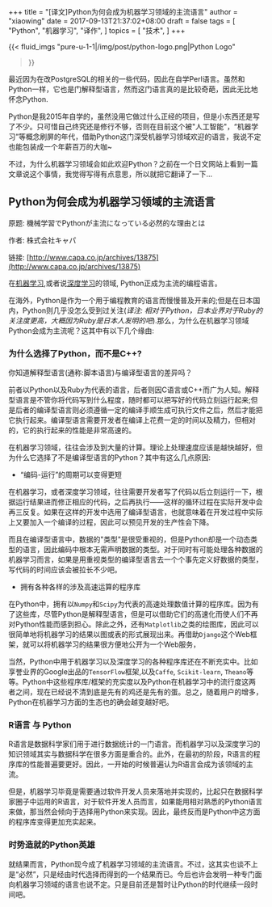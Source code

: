 +++
title = "[译文]Python为何会成为机器学习领域的主流语言"
author = "xiaowing"
date = 2017-09-13T21:37:02+08:00
draft = false
tags =  [
    "Python",
	"机器学习",
  "译作",
    ]
topics = [
    "技术",
]
+++

{{< fluid_imgs
  "pure-u-1-1|/img/post/python-logo.png|Python Logo"
>}}

最近因为在改PostgreSQL的相关的一些代码，因此在自学Perl语言。虽然和Python一样，它也是门解释型语言，然而这门语言真的是比较奇葩，因此无比地怀念Python.

Python是我2015年自学的，虽然没用它做过什么正经的项目，但是小东西还是写了不少。只可惜自己终究还是修行不够，否则在目前这个被"人工智能"，“机器学习”等概念刷屏的年代，借助Python这门深受机器学习领域欢迎的语言，我说不定也能包装成一个年薪百万的大咖~

不过，为什么机器学习领域会如此欢迎Python？之前在一个日文网站上看到一篇文章说这个事情，我觉得写得有点意思，所以就把它翻译了一下...

<!--more-->

## Python为何会成为机器学习领域的主流语言

原题: 機械学習でPythonが主流になっている必然的な理由とは

作者: 株式会社キャパ

链接: [http://www.capa.co.jp/archives/13875](http://www.capa.co.jp/archives/13875)

在[机器学习](https://zh.wikipedia.org/wiki/%E6%9C%BA%E5%99%A8%E5%AD%A6%E4%B9%A0),或者说[深度学习](https://zh.wikipedia.org/wiki/%E6%B7%B1%E5%BA%A6%E5%AD%A6%E4%B9%A0)的领域, Python正成为主流的编程语言。

在海外，Python是作为一个用于编程教育的语言而慢慢普及开来的;但是在日本国内，Python则几乎没怎么受到过关注(*译注: 相对于Python，日本业界对于Ruby的关注度更高，大概因为Ruby是日本人发明的吧*).那么，为什么在机器学习领域Python会成为主流呢？这其中有以下几个缘由:

### 为什么选择了Python，而不是C++?

你知道解释型语言(通称:脚本语言)与编译型语言的差异吗？

前者以Python以及Ruby为代表的语言，后者则因C语言或C++而广为人知。解释型语言是不管你将代码写到什么程度，随时都可以把写好的代码立刻运行起来;但是后者的编译型语言则必须遵循一定的编译手顺生成可执行文件之后，然后才能把它执行起来。编译型语言需要开发者在编译上花费一定的时间以及精力，但相对的，它的执行起来的性能是非常高速的。

在机器学习领域，往往会涉及到大量的计算。理论上处理速度应该是越快越好，但为什么它选择了不是编译型语言的Python？其中有这么几点原因:

* “编码-运行”的周期可以变得更短

在机器学习，或者深度学习领域，往往需要开发者写了代码以后立刻运行一下，根据运行结果进而修正相应的代码，之后再执行——这样的循环过程在实际开发中会再三反复。如果在这样的开发中选用了编译型语言，也就意味着在开发过程中实际上又要加入一个编译的过程，因此可以预见开发的生产性会下降。

而且在编译型语言中，数据的"类型"是很受重视的，但是Python却是一个动态类型的语言，因此编码中根本无需声明数据的类型。对于同时有可能处理各种数据的机器学习而言，如果是用重视类型的编译型语言去一个个事先定义好数据的类型，写代码的时间应该会被拉长不少吧。

* 拥有各种各样的涉及高速运算的程序库

在Python中，拥有以`Numpy`和`Scipy`为代表的高速处理数值计算的程序库。因为有了这些库，尽管Python是解释型语言，但是可以借助它们的高速化而使人们不再对Python性能而感到担心。除此之外，还有`Matplotlib`之类的绘图库，因此可以很简单地将机器学习的结果以图或表的形式展现出来。再借助`Django`这个Web框架，就可以将机器学习的结果很方便地公开为一个Web服务，

当然，Python中用于机器学习以及深度学习的各种程序库还在不断充实中。比如享誉业界的Google出品的`TensorFlow`框架,以及`Caffe`, `Scikit-learn`, `Theano`等等。Python中这些程序库/框架的充实度以及Python在机器学习中的流行度这两者之间，现在已经说不清到底是先有的鸡还是先有的蛋。总之，随着用户的增多，Python在机器学习方面的生态也的确会越变越好吧。

### R语言 与 Python

R语言是数据科学家们用于进行数据统计的一门语言。而机器学习以及深度学习的知识领域其实与数据科学在很多方面是重合的。此外，在最初的阶段，R语言的程序库的性能普遍要更好。因此，一开始的时候普遍认为R语言会成为该领域的主流。

但是，机器学习毕竟是需要通过软件开发人员来落地并实现的，比起只在数据科学家圈子中运用的R语言，对于软件开发人员而言，如果能用相对熟悉的Python语言来做，那当然会倾向于选择用Python来实现。因此，最终反而是Python中这方面的程序库变得更加充实起来。

### 时势造就的Python英雄

就结果而言，Python现今成了机器学习领域的主流语言。不过，这其实也谈不上是“必然”，只是经由时代选择而得到的一个结果而已。今后也许会发明一种专门面向机器学习领域的语言也说不定。只是目前还是暂时让Python的时代继续一段时间吧。




